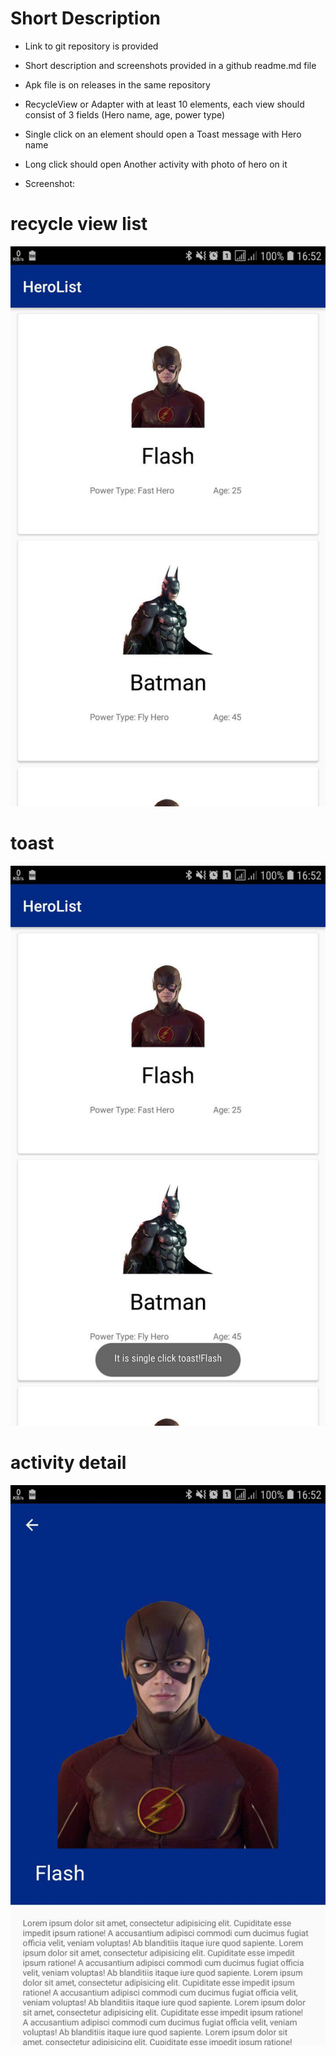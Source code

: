 # Short Description
- Link to git repository is provided

- Short description and screenshots provided in a github readme.md file

- Apk file is on releases in the same repository

- RecycleView or Adapter with at least 10 elements, each view should consist of 3 fields (Hero name, age, power type)

- Single click on an element should open a Toast message with Hero name

- Long click should open Another activity with photo of hero on it

- Screenshot: 

# recycle view list

![3](screenshot/andr3.jpg)

# toast

![2](screenshot/andr2.jpg)

# activity detail

![1](screenshot/andr1.jpg)
